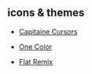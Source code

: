 ## icons & themes

* [Capitaine Cursors](https://www.pling.com/p/1148692)

* [One Color](https://www.xfce-look.org/p/1148918)

* [Flat Remix](https://github.com/daniruiz/Flat-Remix)
